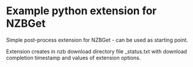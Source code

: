 # Example python extension for NZBGet

Simple post-process extension for NZBGet - can be used as starting point.

Extension creates in nzb download directory file _status.txt with download completion timestamp and values of extension options.
